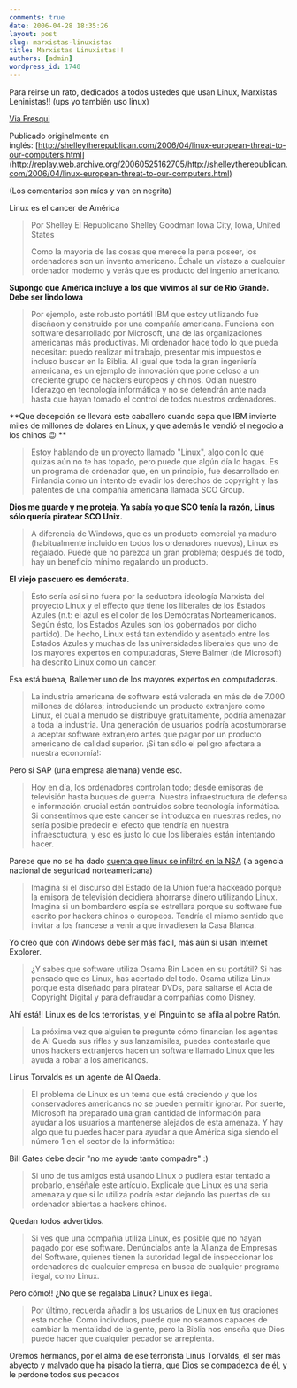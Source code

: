 ```yaml
---
comments: true
date: 2006-04-28 18:35:26
layout: post
slug: marxistas-linuxistas
title: Marxistas Linuxistas!!
authors: [admin]
wordpress_id: 1740
---
```


Para reirse un rato, dedicados a todos ustedes que usan Linux, Marxistas Leninistas!! (ups yo también uso linux)

[Via Fresqui](http://replay.web.archive.org/20060525162705/http://tec.fresqui.com/linux-es-el-cancer-de-america-traduccion)

Publicado originalmente en inglés: [http://shelleytherepublican.com/2006/04/linux-european-threat-to-our-computers.html](http://replay.web.archive.org/20060525162705/http://shelleytherepublican.com/2006/04/linux-european-threat-to-our-computers.html)

(Los comentarios son míos y van en negrita)

Linux es el cancer de América

> Por Shelley El Republicano Shelley Goodman
Iowa City, Iowa,
United States
>
> Como la mayoría de las cosas que merece la pena poseer, los ordenadores son un invento americano. Échale un vistazo a cualquier ordenador moderno y verás que es producto del ingenio americano.

**Supongo que América incluye a los que vivimos al sur de Rio Grande. Debe ser lindo Iowa**

> Por ejemplo, este robusto portátil IBM que estoy utilizando fue diseñaon y construido por una compañía americana. Funciona con software desarrollado por Microsoft, una de las organizaciones americanas más productivas. Mi ordenador hace todo lo que pueda necesitar: puedo realizar mi trabajo, presentar mis impuestos e incluso buscar en la Biblia. Al igual que toda la gran ingeniería americana, es un ejemplo de innovación que pone celoso a un creciente grupo de hackers europeos y chinos. Odian nuestro liderazgo en tecnología informática y no se detendrán ante nada hasta que hayan tomado el control de todos nuestros ordenadores.


**Que decepción se llevará este caballero cuando sepa que IBM invierte miles de millones de dolares en Linux, y que además le vendió el negocio a los chinos :wink: **


> Estoy hablando de un proyecto llamado "Linux", algo con lo que quizás aún no te has topado, pero puede que algún día lo hagas. Es un programa de ordenador que, en un principio, fue desarrollado en Finlandia como un intento de evadir los derechos de copyright y las patentes de una compañía americana llamada SCO Group.


**Dios me guarde y me proteja. Ya sabía yo que SCO tenía la razón, Linus sólo quería piratear SCO Unix.**


> A diferencia de Windows, que es un producto comercial ya maduro (habitualmente incluido en todos los ordenadores nuevos), Linux es regalado. Puede que no parezca un gran problema; después de todo, hay un beneficio mínimo regalando un producto.


**El viejo pascuero es demócrata.**


> Ésto sería así si no fuera por la seductora ideología Marxista del proyecto Linux y el effecto que tiene los liberales de los Estados Azules (n.t: el azul es el color de los Demócratas Norteamericanos. Según ésto, los Estados Azules son los gobernados por dicho partido). De hecho, Linux está tan extendido y asentado entre los Estados Azules y muchas de las universidades liberales que uno de los mayores expertos en computadoras, Steve Balmer (de Microsoft) ha descrito Linux como un cancer.


Esa está buena, Ballemer uno de los mayores expertos en computadoras.


> La industria americana de software está valorada en más de de 7.000 millones de dólares; introduciendo un producto extranjero como Linux, el cual a menudo se distribuye gratuitamente, podría amenazar a toda la industria. Una generación de usuarios podría acostumbrarse a aceptar software extranjero antes que pagar por un producto americano de calidad superior. ¡Si tan sólo el peligro afectara a nuestra economía!:


Pero si SAP (una empresa alemana) vende eso.


> Hoy en día, los ordenadores controlan todo; desde emisoras de televisión hasta buques de guerra. Nuestra infraestructura de defensa e información crucial están contruidos sobre tecnología informática. Si consentimos que este cancer se introduzca en nuestras redes, no sería posible predecir el efecto que tendría en nuestra infraesctuctura, y eso es justo lo que los liberales están intentando hacer.


Parece que no se ha dado [cuenta que linux se infiltró en la NSA](http://replay.web.archive.org/20060525162705/http://www.nsa.gov/selinux/) (la agencia nacional de seguridad norteamericana)


> Imagina si el discurso del Estado de la Unión fuera hackeado porque la emisora de televisión decidiera ahorrarse dinero utilizando Linux. Imagina si un bombardero espía se estrellara porque su software fue escrito por hackers chinos o europeos. Tendría el mismo sentido que invitar a los francese a venir a que invadiesen la Casa Blanca.


Yo creo que con Windows debe ser más fácil, más aún si usan Internet Explorer.


> ¿Y sabes que software utiliza Osama Bin Laden en su portátil? Si has pensado que es Linux, has acertado del todo. Osama utiliza Linux porque esta diseñado para piratear DVDs, para saltarse el Acta de Copyright Digital y para defraudar a compañías como Disney.


Ahí está!! Linux es de los terroristas, y el Pinguinito se afila al pobre Ratón.


> La próxima vez que alguien te pregunte cómo financian los agentes de Al Queda sus rifles y sus lanzamisiles, puedes contestarle que unos hackers extranjeros hacen un software llamado Linux que les ayuda a robar a los americanos.


Linus Torvalds es un agente de Al Qaeda.


> El problema de Linux es un tema que está creciendo y que los conservadores americanos no se pueden permitir ignorar. Por suerte, Microsoft ha preparado una gran cantidad de información para ayudar a los usuarios a mantenerse alejados de esta amenaza. Y hay algo que tu puedes hacer para ayudar a que América siga siendo el número 1 en el sector de la informática:


Bill Gates debe decir "no me ayude tanto compadre" :)


> Si uno de tus amigos está usando Linux o pudiera estar tentado a probarlo, enséñale este artículo. Explicale que Linux es una seria amenaza y que si lo utiliza podría estar dejando las puertas de su ordenador abiertas a hackers chinos.


Quedan todos advertidos.


> Si ves que una compañía utiliza Linux, es posible que no hayan pagado por ese software. Denúncialos ante la Alianza de Empresas del Software, quienes tienen la autoridad legal de inspeccionar los ordenadores de cualquier empresa en busca de cualquier programa ilegal, como Linux.


Pero cómo!! ¿No que se regalaba Linux?
Linux es ilegal.


> Por último, recuerda añadir a los usuarios de Linux en tus oraciones esta noche. Como individuos, puede que no seamos capaces de cambiar la mentalidad de la gente, pero la Biblia nos enseña que Dios puede hacer que cualquier pecador se arrepienta.


Oremos hermanos, por el alma de ese terrorista Linus Torvalds, el ser más abyecto y malvado que ha pisado la tierra, que Dios se compadezca de él, y le perdone todos sus pecados


